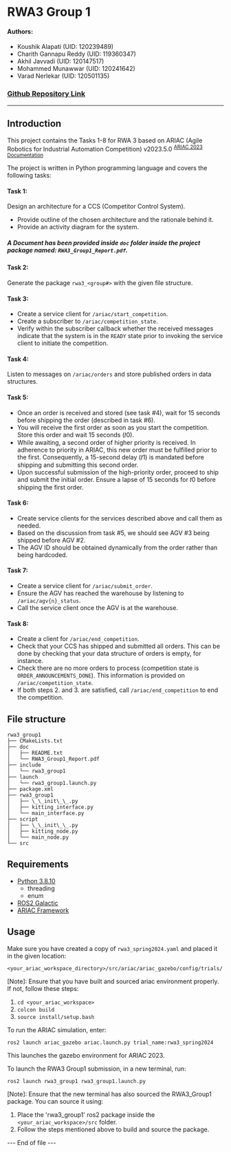 # RWA3 Group 1
#### Authors: 
- Koushik Alapati (UID: 120239489) 
- Charith Gannapu Reddy (UID: 119360347)
- Akhil Javvadi (UID: 120147517)
- Mohammed Munawwar (UID: 120241642)
- Varad Nerlekar (UID: 120501135)

### [Github Repository Link](https://github.com/CharithReddy101/rwa3_group1)
---
## Introduction
This project contains the Tasks 1-8 for RWA 3 based on ARIAC (Agile Robotics for Industrial Automation Competition) v2023.5.0
<sup>[ARIAC 2023 Documentation](https://pages.nist.gov/ARIAC_docs/en/2023.5.0/index.html)</sup>

The project is written in Python programming language and covers the following tasks:

#### Task 1:
Design an architecture for a CCS (Competitor Control System).
- Provide outline of the chosen architecture and the rationale behind it.
- Provide an activity diagram for the system.

##### A Document has been provided inside ```doc``` folder inside the project package named: ```RWA3_Group1_Report.pdf```.

#### Task 2:
Generate the package ```rwa3_<group#>``` with the given file structure.

#### Task 3:
- Create a service client for ```/ariac/start_competition```.
- Create a subscriber to ```/ariac/competition_state```.
- Verify within the subscriber callback whether the received messages indicate that the system is in the ```READY``` state prior to invoking the service client to initiate the competition.

#### Task 4:
Listen to messages on ```/ariac/orders``` and store published orders in data structures.

#### Task 5:
- Once an order is received and stored (see task #4), wait for 15 seconds before shipping the order (described in task #6).
- You will receive the first order as soon as you start the competition. Store this order and wait 15 seconds (𝑡0).
- While awaiting, a second order of higher priority is received. In adherence to priority in ARIAC, this new order must be fulfilled prior to the first. Consequently, a 15-second delay (𝑡1) is mandated before shipping and submitting this second order.
- Upon successful submission of the high-priority order, proceed to ship and submit the initial order. Ensure a lapse of 15 seconds for 𝑡0 before shipping the first order.

#### Task 6:
- Create service clients for the services described above and call them as needed.
- Based on the discussion from task #5, we should see AGV #3 being shipped before AGV #2.
- The AGV ID should be obtained dynamically from the order rather than being hardcoded.

#### Task 7:
- Create a service client for ```/ariac/submit_order```.
- Ensure the AGV has reached the warehouse by listening to ```/ariac/agv{n}_status```.
- Call the service client once the AGV is at the warehouse.

#### Task 8:
- Create a client for ```/ariac/end_competition```.
- Check that your CCS has shipped and submitted all orders. This can be done by checking that your data structure of orders is empty, for instance.
- Check there are no more orders to process (competition state is
```ORDER_ANNOUNCEMENTS_DONE```). This information is provided on ```/ariac/competition_state```.
- If both steps 2. and 3. are satisfied, call ```/ariac/end_competition``` to end the competition.

## File structure
```
rwa3_group1
├── CMakeLists.txt
├── doc
│   ├── README.txt
│   └── RWA3_Group1_Report.pdf
├── include
│   └── rwa3_group1
├── launch
│   └── rwa3_group1.launch.py
├── package.xml
├── rwa3_group1
│   ├── \_\_init\_\_.py
│   ├── kitting_interface.py
│   └── main_interface.py
├── script
│   ├── \_\_init\_\_.py
│   ├── kitting_node.py
│   └── main_node.py
└── src
```


## Requirements
- [Python 3.8.10](https://realpython.com/installing-python/)
    - threading
    - enum
- [ROS2 Galactic](https://docs.ros.org/en/galactic/Installation.html)
- [ARIAC Framework](https://pages.nist.gov/ARIAC_docs/en/2023.5.0/getting_started/installation.html)

## Usage

Make sure you have created a copy of ```rwa3_spring2024.yaml``` and placed it in the given location:
```
<your_ariac_workspace_directory>/src/ariac/ariac_gazebo/config/trials/
```

[Note]: Ensure that you have built and sourced ariac environment properly. If not, follow these steps:
1. ```cd <your_ariac_workspace>```
2. ```colcon build```
3. ```source install/setup.bash```

To run the ARIAC simulation, enter:
```
ros2 launch ariac_gazebo ariac.launch.py trial_name:rwa3_spring2024
```

This launches the gazebo environment for ARIAC 2023.

To launch the RWA3 Group1 submission, in a new terminal, run:
```
ros2 launch rwa3_group1 rwa3_group1.launch.py
```

[Note]: Ensure that the new terminal has also sourced the RWA3_Group1 package. You can source it using:
1. Place the 'rwa3_group1' ros2 package inside the ```<your_ariac_workspace>/src``` folder.
2. Follow the steps mentioned above to build and source the package.

--- End of file ---